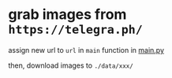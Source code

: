 # grab images from `https://telegra.ph/`


assign new url to `url` in `main` function in [main.py](main.py) 

then, download images to `./data/xxx/`